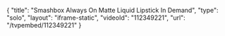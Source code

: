 {
    "title": "Smashbox Always On Matte Liquid Lipstick  In Demand",
    "type": "solo",
    "layout": "iframe-static",
    "videoId": "112349221",
    "url": "\/tvpembed\/112349221"
}